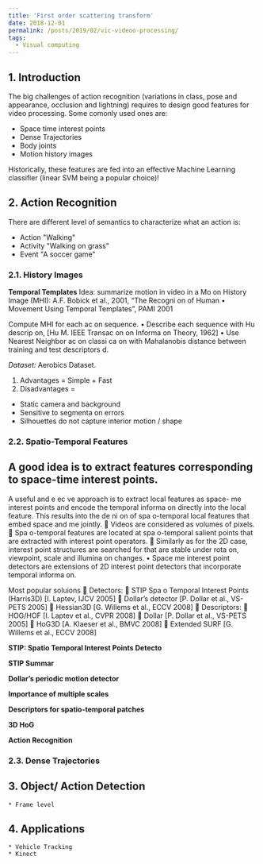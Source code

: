 ```yaml
---
title: 'First order scattering transform'
date: 2018-12-01
permalink: /posts/2019/02/vic-videoo-processing/
tags:
  - Visual computing
---
```


## 1. Introduction

The big challenges of action recognition (variations in class, pose and appearance, occlusion and lightning) requires to design good features for video processing. Some comonly used ones are:
- Space time interest points
- Dense Trajectories
- Body joints
- Motion history images

Historically, these features are fed into an effective Machine Learning classifier (linear SVM being a popular choice)!

## 2. Action Recognition

There are different level of semantics to characterize what an action is:
- Action "Walking"
- Activity "Walking on grass"
- Event "A soccer game"

### 2.1. History Images

<b>Temporal Templates</b> Idea: summarize motion in video in a Mo on History Image (MHI):
A.F. Bobick et al., 2001, “The Recogni on of Human • Movement Using Temporal Templates”, PAMI 2001

Compute MHI for each ac on sequence.
• Describe each sequence with Hu descrip on, [Hu M. IEEE Transac on on Informa on Theory, 1962]
• Use Nearest Neighbor ac on classi ca on with Mahalanobis distance between training and test descriptors d.

<i>Dataset:</i> Aerobics Dataset.
1. Advantages = Simple + Fast
2. Disadvantages =
  - Static camera and background
  - Sensitive to segmenta on errors
  - Silhouettes do not capture interior motion / shape

### 2.2. Spatio-Temporal Features

A good idea is to extract features corresponding to space-time interest points.
-


A useful and e ec ve approach is to extract local features as space- me interest points and encode the temporal informa on directly into the local feature. This results into the de ni on of spa o-temporal local features that embed space and  me jointly.
 Videos are considered as volumes of pixels.
 Spa o-temporal features are located at spa o-temporal salient points that are
extracted with interest point operators.
 Similarly as for the 2D case, interest point structures are searched for that are stable under rota on, viewpoint, scale and illumina on changes.
• Space  me interest point detectors are extensions of 2D interest point detectors that incorporate temporal informa on.

Most popular soluions
 Detectors:
 STIP Spa o Temporal Interest Points (Harris3D) [I. Laptev, IJCV 2005]  Dollar’s detector [P. Dollar et al., VS-PETS 2005]
 Hessian3D [G. Willems et al., ECCV 2008]
 Descriptors:
 HOG/HOF [I. Laptev et al., CVPR 2008]
 Dollar [P. Dollar et al., VS-PETS 2005]
 HoG3D [A. Klaeser et al., BMVC 2008]
 Extended SURF [G. Willems et al., ECCV 2008]

<b>STIP: Spatio Temporal Interest Points Detecto</b>

<b>STIP Summar</b>

<b>Dollar’s periodic motion detector</b>

<b>Importance of multiple scales</b>

<b>Descriptors for spatio-temporal patches</b>

<b>3D HoG</b>

<b>Action Recognition</b>

### 2.3. Dense Trajectories



## 3. Object/ Action Detection
    * Frame level
## 4. Applications
    * Vehicle Tracking
    * Kinect
